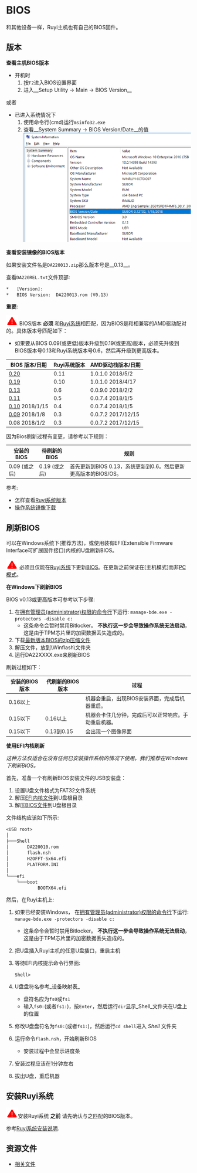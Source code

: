# BIOS

和其他设备一样，Ruyi主机也有自己的BIOS固件。

## 版本

__查看主机BIOS版本__

- 开机时
    1. 按`F2`进入BIOS设置界面
    1. 进入__Setup Utility -> Main -> BIOS Version__

或者

- 已进入系统情况下
    1. 使用命令行(cmd)运行`msinfo32.exe`
    1. 查看__System Summary -> BIOS Version/Date__的值  
    ![](/docs/img/msinfo32_bios.png)

__查看安装镜像的BIOS版本__

如果安装文件名是`DA220013.zip`那么版本号是__0.13__。

查看`DA220REL.txt`文件顶部:
```
*   [Version]:
*   BIOS Version:  DA220013.rom (V0.13)
```

__重要__:

![](/docs/img/warning.png) BIOS版本 __必须__ 和[Ruyi系统](os.md)相匹配，因为BIOS是和相兼容的AMD驱动配对的。具体版本号匹配如下：
- 如果要从BIOS 0.09(或更低)版本升级到0.19(或更高)版本，必须先升级到BIOS版本号0.13和Ruyi系统版本号0.6，然后再升级到更高版本。

| BIOS 版本/日期 | Ruyi系统版本 | AMD驱动栈版本/日期
|-|-|-
| [0.20](https://bitbucket.org/playruyi/support/raw/master/files/bios/DA220020.zip) | 0.11 | 1.0.1.0 2018/5/2
| [0.19](https://bitbucket.org/playruyi/support/raw/master/files/bios/DA220019.zip) | 0.10 | 1.0.1.0 2018/4/17
| [0.13](https://bitbucket.org/playruyi/support/raw/master/files/bios/DA220013.zip) | 0.6 | 0.0.9.0 2018/2/2
| [0.11](https://bitbucket.org/playruyi/support/raw/master/files/bios/DA220011.zip) | 0.5 | 0.0.7.4 2018/1/5
| [0.10](https://bitbucket.org/playruyi/support/raw/master/files/bios/DA220010.zip) 2018/1/15 | 0.4 | 0.0.7.4 2018/1/5
| [0.09](https://bitbucket.org/playruyi/support/raw/master/files/bios/DA220009.zip) 2018/1/8 | 0.3 | 0.0.7.2 2017/12/15
| 0.08 2018/1/2 | 0.3 | 0.0.7.2 2017/12/15

因为Bios刷新过程有变更，请参考以下规则：  

| 安装的BIOS | 待刷新的BIOS | 规则
|-|-|-
| 0.09 (或之后) | 0.19 (或之后) | 首先更新到BIOS 0.13，系统更新到0.6。然后更新更高版本的BIOS/OS。

参考:

- 怎样查看[Ruyi系统版本](os.md#Version)
- [操作系统镜像下载](http://dev.playruyi.com/uservices)

## 刷新BIOS

可以在Windows系统下(推荐方法)，或使用装有EFI(Extensible Firmware Interface可扩展固件接口)内核的U盘刷新BIOS。

![](/docs/img/warning.png) 必须且仅能在[Ruyi系统](os.md)下更新[BIOS](bios.md)。在更新之前保证在[主机模式]而非[PC模式](pc_mode.md)。

__在Windows下刷新BIOS__

BIOS v0.13或更高版本可参考以下步骤:

1. 在[拥有管理员(administrator)权限的命令行](https://technet.microsoft.com/en-us/library/cc947813(v=ws.10).aspx)下运行: `manage-bde.exe -protectors -disable c:`
    - 这条命令会暂时禁用Bitlocker。  __不执行这一步会导致操作系统无法启动__，这是由于TPM芯片里的加密数据丢失造成的。
1. 下载[最新版本BIOS的zip压缩文件](https://bitbucket.org/playruyi/support/src/master/files/bios/)
1. 解压文件，放到\Winflash\文件夹
1. 运行DA22XXXX.exe来刷新BIOS

刷新过程如下：

| 安装的BIOS版本 | 代刷新的BIOS版本 | 过程
|-|-|-
| 0.16以上 | | 机器会重启，出现BIOS安装界面，完成后机器重启。
| 0.15以下 | 0.16以上 | 机器会卡住几分钟，完成后可以正常响应。手动重启机器。
| 0.15以下 | 0.13到0.15 | 会出现一个图像界面

__使用EFI内核刷新__

_这种方法仅适合在没有任何已安装操作系统的情况下使用。我们推荐在Windows下刷新BIOS。_

首先，准备一个有刷新BIOS安装文件的USB安装盘：

1. 设置U盘文件格式为FAT32文件系统
1. 解压[EFI内核文件](https://bitbucket.org/playruyi/support/raw/master/files/bios/efi.zip)到U盘根目录
1. 解压[BIOS文件](https://bitbucket.org/playruyi/support/src/master/files/bios/)到U盘根目录

文件结构应该如下所示:
```
<USB root>
│
├───Shell
│       DA220010.rom
│       flash.nsh
│       H2OFFT-Sx64.efi
│       PLATFORM.INI
│
└───efi
    └───boot
            BOOTX64.efi
```

然后，在Ruyi主机上:

1. 如果已经安装Windows， 在[拥有管理员(administrator)权限的命令行](https://technet.microsoft.com/en-us/library/cc947813(v=ws.10).aspx)下运行: `manage-bde.exe -protectors -disable c:`
    - 这条命令会暂时禁用Bitlocker。  __不执行这一步会导致操作系统无法启动__，这是由于TPM芯片里的加密数据丢失造成的。
1. 把U盘插入Ruyi主机的任意U盘插口，重启主机
1. 等待EFI内核提示命令行界面:

       Shell>

1. U盘盘符名参考_设备映射表_
    - 盘符名应为`fs0`或`fs1`
    - 输入`fs0:`(或者`fs1:`)，按`Enter`，然后运行`dir`显示_Shell_文件夹在U盘上的位置
1. 修改U盘盘符名为`fs0:`(或者`fs1:`)，然后运行`cd shell`进入 _Shell_ 文件夹
1. 运行命令`flash.nsh`，开始刷新BIOS
    - 安装过程中会显示进度条
1. 安装过程应该在1分钟左右
1. 拔出U盘，重启机器

## 安装Ruyi系统

![](/docs/img/warning.png)安装Ruyi系统 __之前__ 请先确认与之匹配的BIOS版本。

参考[Ruyi系统安装说明](os.md#Installation).

## 资源文件

- [相关文件](https://bitbucket.org/playruyi/support/src/master/files/)